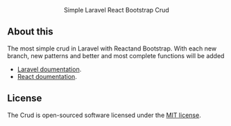 <p align="center" style={color:Blue}>Simple Laravel React Bootstrap Crud</p>


## About this

The most simple crud in Laravel with Reactand Bootstrap. With each new branch, new patterns and better and most complete functions will be added

- [Laravel doumentation](https://laravel.com/docs).
- [React doumentation](https://reactjs.org/docs/getting-started.html).




## License

The Crud is open-sourced software licensed under the [MIT license](https://opensource.org/licenses/MIT).
